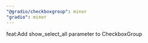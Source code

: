 ```yaml
---
"@gradio/checkboxgroup": minor
"gradio": minor
---
```


feat:Add show_select_all parameter to CheckboxGroup
